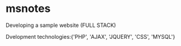 # msnotes
Developing a sample website (FULL STACK)

Dvelopment technologies:{'PHP', 'AJAX', 'JQUERY', 'CSS', 'MYSQL'}
